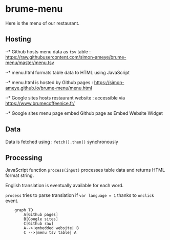 # brume-menu

Here is the menu of our restaurant.

## Hosting

⋅⋅* Github hosts menu data as ```tsv``` table : https://raw.githubusercontent.com/simon-ameye/brume-menu/master/menu.tsv

⋅⋅* menu.html formats table data to HTML using JavaScript

⋅⋅* menu.html is hosted by Github pages : https://simon-ameye.github.io/brume-menu/menu.html

⋅⋅* Google sites hosts restaurant website : accessible via https://www.brumecoffeenice.fr/

⋅⋅* Google sites menu page embed Github page as Embed Website Widget 

## Data
Data is fetched using : ```fetch().then()``` synchronously

## Processing
JavaScript function ```process(input)``` processes table data and returns HTML format string.

English translation is eventually available for each word.

```process``` tries to parse translation if ```var language = 1``` thanks to ```onclick``` event.

```mermaid
	graph TD
		A[Github pages]
		B[Google sites]
		C[Github raw]
		A-->|embedded website| B
		C -->|menu tsv table| A
```